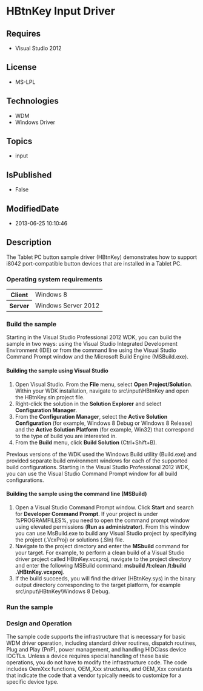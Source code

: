 # HBtnKey Input Driver
## Requires
* Visual Studio 2012
## License
* MS-LPL
## Technologies
* WDM
* Windows Driver
## Topics
* input
## IsPublished
* False
## ModifiedDate
* 2013-06-25 10:10:46
## Description

<div id="mainSection">
<p>The Tablet PC button sample driver (HBtnKey) demonstrates how to support i8042 port-compatible button devices that are installed in a Tablet PC.
</p>
<h3>Operating system requirements</h3>
<table>
<tbody>
<tr>
<th>Client</th>
<td><dt>Windows&nbsp;8 </dt></td>
</tr>
<tr>
<th>Server</th>
<td><dt>Windows Server&nbsp;2012 </dt></td>
</tr>
</tbody>
</table>
<h3>Build the sample</h3>
<p>Starting in the Visual Studio Professional&nbsp;2012 WDK, you can build the sample in two ways: using the Visual Studio Integrated Development Environment (IDE) or from the command line using the Visual Studio Command Prompt window and the Microsoft Build Engine
 (MSBuild.exe).</p>
<h4><a id="Building_the_sample_using_Visual_Studio"></a><a id="building_the_sample_using_visual_studio"></a><a id="BUILDING_THE_SAMPLE_USING_VISUAL_STUDIO"></a>Building the sample using Visual Studio</h4>
<ol>
<li>Open Visual Studio. From the <b>File</b> menu, select <b>Open Project/Solution</b>. Within your WDK installation, navigate to src\input\HBtnKey and open the HBtnKey.sln project file.
</li><li>Right-click the solution in the <b>Solution Explorer</b> and select <b>Configuration Manager</b>.
</li><li>From the <b>Configuration Manager</b>, select the <b>Active Solution Configuration</b> (for example, Windows&nbsp;8 Debug or Windows&nbsp;8 Release) and the
<b>Active Solution Platform</b> (for example, Win32) that correspond to the type of build you are interested in.
</li><li>From the <b>Build</b> menu, click <b>Build Solution</b> (Ctrl&#43;Shift&#43;B). </li></ol>
<p>Previous versions of the WDK used the Windows Build utility (Build.exe) and provided separate build environment windows for each of the supported build configurations. Starting in the Visual Studio Professional&nbsp;2012 WDK, you can use the Visual Studio Command
 Prompt window for all build configurations.</p>
<h4><a id="Building_the_sample_using_the_command_line__MSBuild_"></a><a id="building_the_sample_using_the_command_line__msbuild_"></a><a id="BUILDING_THE_SAMPLE_USING_THE_COMMAND_LINE__MSBUILD_"></a>Building the sample using the command line (MSBuild)</h4>
<ol>
<li>Open a Visual Studio Command Prompt window. Click <b>Start</b> and search for
<b>Developer Command Prompt</b>. If your project is under %PROGRAMFILES%, you need to open the command prompt window using elevated permissions (<b>Run as administrator</b>). From this window you can use MsBuild.exe to build any Visual Studio project by specifying
 the project (.VcxProj) or solutions (.Sln) file. </li><li>Navigate to the project directory and enter the <b>MSbuild</b> command for your target. For example, to perform a clean build of a Visual Studio driver project called HBtnKey.vcxproj, navigate to the project directory and enter the following MSBuild command:
<b>msbuild /t:clean /t:build .\HBtnKey.vcxproj</b>. </li><li>If the build succeeds, you will find the driver (HBtnKey.sys) in the binary output directory corresponding to the target platform, for example src\input\HBtnKey\Windows&nbsp;8 Debug.
</li></ol>
<h3>Run the sample</h3>
<h3><a id="Design_and_Operation"></a><a id="design_and_operation"></a><a id="DESIGN_AND_OPERATION"></a>Design and Operation</h3>
<p>The sample code supports the infrastructure that is necessary for basic WDM driver operation, including standard driver routines, dispatch routines, Plug and Play (PnP), power management, and handling HIDClass device IOCTLs. Unless a device requires special
 handling of these basic operations, you do not have to modify the infrastructure code. The code includes OemXxx functions, OEM_Xxx structures, and OEM_Xxx constants that indicate the code that a vendor typically needs to customize for a specific device type.
</p>
</div>
